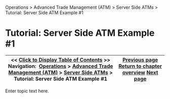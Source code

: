 ﻿
Operations > Advanced Trade Management (ATM) > Server Side ATMs > Tutorial: Server Side ATM Example #1
# Tutorial: Server Side ATM Example #1
| << [Click to Display Table of Contents](tutorial-server-side-atm-examp.md) >> **Navigation:**     [Operations](operations-1.md) > [Advanced Trade Management (ATM)](advanced_trade_management_atm-1.md) > [Server Side ATMs](server-side-atm-strategy-1.md) > Tutorial: Server Side ATM Example #1 | [Previous page](manage-server-side-atm-templat-1.md) [Return to chapter overview](server-side-atm-strategy-1.md) [Next page](tutorial-server-side-atm-exam2.md) |
| --- | --- |
Enter topic text here.
